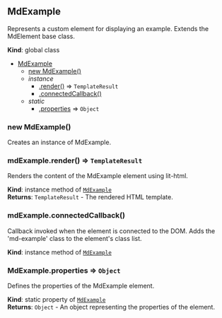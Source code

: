 <a name="MdExample"></a>

## MdExample
Represents a custom element for displaying an example.Extends the MdElement base class.

**Kind**: global class  

* [MdExample](#MdExample)
    * [new MdExample()](#new_MdExample_new)
    * _instance_
        * [.render()](#MdExample+render) ⇒ <code>TemplateResult</code>
        * [.connectedCallback()](#MdExample+connectedCallback)
    * _static_
        * [.properties](#MdExample.properties) ⇒ <code>Object</code>

<a name="new_MdExample_new"></a>

### new MdExample()
Creates an instance of MdExample.

<a name="MdExample+render"></a>

### mdExample.render() ⇒ <code>TemplateResult</code>
Renders the content of the MdExample element using lit-html.

**Kind**: instance method of [<code>MdExample</code>](#MdExample)  
**Returns**: <code>TemplateResult</code> - The rendered HTML template.  
<a name="MdExample+connectedCallback"></a>

### mdExample.connectedCallback()
Callback invoked when the element is connected to the DOM.Adds the 'md-example' class to the element's class list.

**Kind**: instance method of [<code>MdExample</code>](#MdExample)  
<a name="MdExample.properties"></a>

### MdExample.properties ⇒ <code>Object</code>
Defines the properties of the MdExample element.

**Kind**: static property of [<code>MdExample</code>](#MdExample)  
**Returns**: <code>Object</code> - An object representing the properties of the element.  
